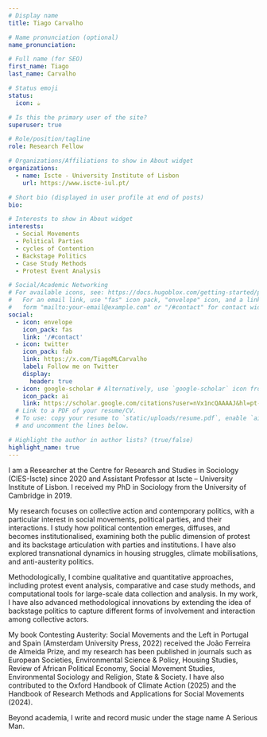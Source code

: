 ```yaml
---
# Display name
title: Tiago Carvalho

# Name pronunciation (optional)
name_pronunciation: 

# Full name (for SEO)
first_name: Tiago
last_name: Carvalho

# Status emoji
status:
  icon: ☕️

# Is this the primary user of the site?
superuser: true

# Role/position/tagline
role: Research Fellow

# Organizations/Affiliations to show in About widget
organizations:
  - name: Iscte - University Institute of Lisbon
    url: https://www.iscte-iul.pt/

# Short bio (displayed in user profile at end of posts)
bio: 

# Interests to show in About widget
interests:
  - Social Movements
  - Political Parties
  - cycles of Contention
  - Backstage Politics
  - Case Study Methods
  - Protest Event Analysis

# Social/Academic Networking
# For available icons, see: https://docs.hugoblox.com/getting-started/page-builder/#icons
#   For an email link, use "fas" icon pack, "envelope" icon, and a link in the
#   form "mailto:your-email@example.com" or "/#contact" for contact widget.
social:
  - icon: envelope
    icon_pack: fas
    link: '/#contact'
  - icon: twitter
    icon_pack: fab
    link: https://x.com/TiagoMLCarvalho
    label: Follow me on Twitter
    display:
      header: true
  - icon: google-scholar # Alternatively, use `google-scholar` icon from `ai` icon pack
    icon_pack: ai
    link: https://scholar.google.com/citations?user=nVx1ncQAAAAJ&hl=pt-BR
  # Link to a PDF of your resume/CV.
  # To use: copy your resume to `static/uploads/resume.pdf`, enable `ai` icons in `params.yaml`,
  # and uncomment the lines below.

# Highlight the author in author lists? (true/false)
highlight_name: true
---
```


I am a Researcher at the Centre for Research and Studies in Sociology (CIES-Iscte) since 2020 and Assistant Professor at Iscte – University Institute of Lisbon. I received my PhD in Sociology from the University of Cambridge in 2019.

My research focuses on collective action and contemporary politics, with a particular interest in social movements, political parties, and their interactions. I study how political contention emerges, diffuses, and becomes institutionalised, examining both the public dimension of protest and its backstage articulation with parties and institutions. I have also explored transnational dynamics in housing struggles, climate mobilisations, and anti-austerity politics.

Methodologically, I combine qualitative and quantitative approaches, including protest event analysis, comparative and case study methods, and computational tools for large-scale data collection and analysis. In my work, I have also advanced methodological innovations by extending the idea of backstage politics to capture different forms of involvement and interaction among collective actors.

My book Contesting Austerity: Social Movements and the Left in Portugal and Spain (Amsterdam University Press, 2022) received the João Ferreira de Almeida Prize, and my research has been published in journals such as European Societies, Environmental Science & Policy, Housing Studies, Review of African Political Economy, Social Movement Studies, Environmental Sociology and Religion, State & Society. I have also contributed to the Oxford Handbook of Climate Action (2025) and the Handbook of Research Methods and Applications for Social Movements (2024).

Beyond academia, I write and record music under the stage name A Serious Man.